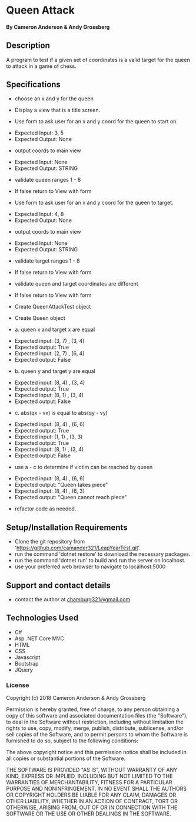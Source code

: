 
# Queen Attack

#### By Cameron Anderson & Andy Grossberg

## Description
A program to test if a given set of coordinates is a valid target for the queen to attack in a game of chess.

## Specifications
* choose an x and y for the queen

* Display a view that is a title screen.

* Use form to ask user for an x and y coord for the queen to start on.
- Expected Input: 3, 5
- Expected Output: None

* output coords to main view
- Expected Input: None
- Expected Output: STRING

* validate queen ranges 1 - 8
- If false return to View with form

* Use form to ask user for an x and y coord for the queen to target.
- Expected Input: 4, 8
- Expected Output: None

* output coords to main view
- Expected Input: None
- Expected Output: STRING

* validate target ranges 1 - 8
- If false return to View with form

* validate queen and target coordinates are different
- If false return to View with form

* Create QueenAttackTest object

* Create Queen object

* a. queen x and target x are equal
- Expected input: (3, 7) , (3, 4)
- Expected output: True
- Expected input: (2, 7) , (6, 4)
- Expected output: False

* b. queen y and target y are equal
- Expected input: (8, 4) , (3, 4)
- Expected output: True
- Expected input: (8, 1) , (3, 4)
- Expected output: False

* c. abs(qx - vx) is equal to abs(qy - vy)
- Expected input: (8, 4) , (6, 6)
- Expected output: True
- Expected input: (1, 1) , (3, 3)
- Expected output: True
- Expected input: (8, 1) , (3, 4)
- Expected output: False

* use a - c to determine if victim can be reached by queen
- Expected input: (8, 4) , (6, 6)
- Expected output: "Queen takes piece"
- Expected input: (8, 4) , (6, 3)
- Expected output: "Queen cannot reach piece"

* refactor code as needed.

## Setup/Installation Requirements

* Clone the git repository from 'https://github.com/camander321/LeapYearTest.git'.
* run the command 'dotnet restore' to download the necessary packages.
* run the command 'dotnet run' to build and run the server on localhost.
* use your preferred web browser to navigate to localhost:5000


## Support and contact details

* contact the author at chamburg321@gmail.com

## Technologies Used

* C#
* Asp .NET Core MVC
* HTML
* CSS
* Javascript
* Bootstrap
* JQuery

### License

Copyright (c) 2018 Cameron Anderson & Andy Grossberg

Permission is hereby granted, free of charge, to any person obtaining a copy of this software and associated documentation files (the "Software"), to deal in the Software without restriction, including without limitation the rights to use, copy, modify, merge, publish, distribute, sublicense, and/or sell copies of the Software, and to permit persons to whom the Software is furnished to do so, subject to the following conditions:

The above copyright notice and this permission notice shall be included in all copies or substantial portions of the Software.

THE SOFTWARE IS PROVIDED "AS IS", WITHOUT WARRANTY OF ANY KIND, EXPRESS OR IMPLIED, INCLUDING BUT NOT LIMITED TO THE WARRANTIES OF MERCHANTABILITY, FITNESS FOR A PARTICULAR PURPOSE AND NONINFRINGEMENT. IN NO EVENT SHALL THE AUTHORS OR COPYRIGHT HOLDERS BE LIABLE FOR ANY CLAIM, DAMAGES OR OTHER LIABILITY, WHETHER IN AN ACTION OF CONTRACT, TORT OR OTHERWISE, ARISING FROM, OUT OF OR IN CONNECTION WITH THE SOFTWARE OR THE USE OR OTHER DEALINGS IN THE SOFTWARE.
